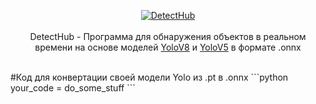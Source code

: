 <p align="center">
  <a href='https://github.com/EkelviNistars/DetectHub/releases/tag/detect-v1.1.0'>
  <img src="https://i.imgur.com/8DvMAK4.png" alt="DetectHub"/>
  </a>
  <br>
  <br>
  DetectHub - Программа для обнаружения объектов в реальном времени на основе моделей <a href='https://github.com/ultralytics/ultralytics'>YoloV8</a> и <a href='https://github.com/ultralytics/yolov5'>YoloV5</a> в формате .onnx
  <br>
  <br>
</p>
  #Код для конвертации своей модели Yolo из .pt в .onnx
```python
your_code = do_some_stuff
```

